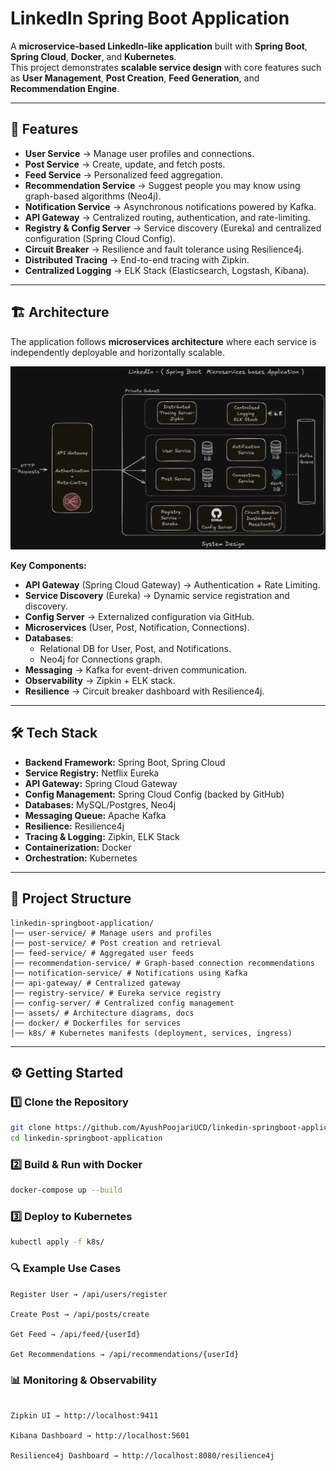 # LinkedIn Spring Boot Application

A **microservice-based LinkedIn-like application** built with **Spring Boot**, **Spring Cloud**, **Docker**, and **Kubernetes**.  
This project demonstrates **scalable service design** with core features such as **User Management**, **Post Creation**, **Feed Generation**, and **Recommendation Engine**.  

---

## 🚀 Features
- **User Service** → Manage user profiles and connections.  
- **Post Service** → Create, update, and fetch posts.  
- **Feed Service** → Personalized feed aggregation.  
- **Recommendation Service** → Suggest people you may know using graph-based algorithms (Neo4j).  
- **Notification Service** → Asynchronous notifications powered by Kafka.  
- **API Gateway** → Centralized routing, authentication, and rate-limiting.  
- **Registry & Config Server** → Service discovery (Eureka) and centralized configuration (Spring Cloud Config).  
- **Circuit Breaker** → Resilience and fault tolerance using Resilience4j.  
- **Distributed Tracing** → End-to-end tracing with Zipkin.  
- **Centralized Logging** → ELK Stack (Elasticsearch, Logstash, Kibana).  

---

## 🏗️ Architecture
The application follows **microservices architecture** where each service is independently deployable and horizontally scalable.  

![Architecture](assets/assets.png)  

**Key Components:**
- **API Gateway** (Spring Cloud Gateway) → Authentication + Rate Limiting.  
- **Service Discovery** (Eureka) → Dynamic service registration and discovery.  
- **Config Server** → Externalized configuration via GitHub.  
- **Microservices** (User, Post, Notification, Connections).  
- **Databases**:
  - Relational DB for User, Post, and Notifications.  
  - Neo4j for Connections graph.  
- **Messaging** → Kafka for event-driven communication.  
- **Observability** → Zipkin + ELK stack.  
- **Resilience** → Circuit breaker dashboard with Resilience4j.  

---

## 🛠️ Tech Stack
- **Backend Framework:** Spring Boot, Spring Cloud  
- **Service Registry:** Netflix Eureka  
- **API Gateway:** Spring Cloud Gateway  
- **Config Management:** Spring Cloud Config (backed by GitHub)  
- **Databases:** MySQL/Postgres, Neo4j  
- **Messaging Queue:** Apache Kafka  
- **Resilience:** Resilience4j  
- **Tracing & Logging:** Zipkin, ELK Stack  
- **Containerization:** Docker  
- **Orchestration:** Kubernetes  

---
## 📂 Project Structure
```
linkedin-springboot-application/
│── user-service/ # Manage users and profiles
│── post-service/ # Post creation and retrieval
│── feed-service/ # Aggregated user feeds
│── recommendation-service/ # Graph-based connection recommendations
│── notification-service/ # Notifications using Kafka
│── api-gateway/ # Centralized gateway
│── registry-service/ # Eureka service registry
│── config-server/ # Centralized config management
│── assets/ # Architecture diagrams, docs
│── docker/ # Dockerfiles for services
│── k8s/ # Kubernetes manifests (deployment, services, ingress)
```
---

## ⚙️ Getting Started

### 1️⃣ Clone the Repository
```bash
git clone https://github.com/AyushPoojariUCD/linkedin-springboot-application.git
cd linkedin-springboot-application
```

### 2️⃣ Build & Run with Docker
```bash
docker-compose up --build
```

### 3️⃣ Deploy to Kubernetes
```bash
kubectl apply -f k8s/
```

### 🔍 Example Use Cases
```
Register User → /api/users/register

Create Post → /api/posts/create

Get Feed → /api/feed/{userId}

Get Recommendations → /api/recommendations/{userId}
```

### 📊 Monitoring & Observability
```

Zipkin UI → http://localhost:9411

Kibana Dashboard → http://localhost:5601

Resilience4j Dashboard → http://localhost:8080/resilience4j
```
